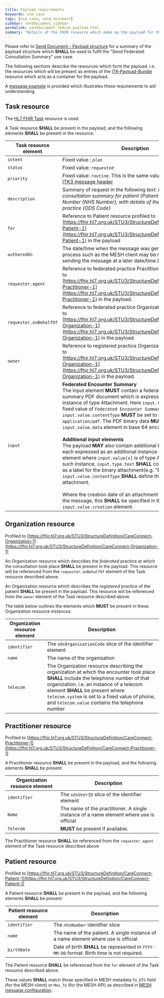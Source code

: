 ```yaml
---
title: Payload requirements
keywords: use_case
tags: [use_case, send_document]
sidebar: senddocument_sidebar
permalink: senddocument_fedcon_payload.html
summary: "Details of the FHIR resource which make up the payload for the Send Federated Consultation Summary use case."
---
```


Please refer to [Send Document - Payload structure](senddocument_payload) for a summary of the payload structure which **SHALL** be used to fulfil the "Send Federated Consultation Summary" use case.

The following sections describe the resources which form the payload. i.e. the resources which will be present as entries of the [ITK-Payload-Bundle](https://fhir.nhs.uk/STU3/StructureDefinition/ITK-Payload-Bundle-1) resource which acts as a container for the payload. 

A [message example](senddocument_payload) is provided which illustrates these requirements to aid understanding.

## Task resource ##

The [HL7 FHIR Task](https://www.hl7.org/fhir/task.html) resource is used.

A Task resource **SHALL** be present in the payload, and the following elements **SHALL** be present in the resource:

| Task resource element	| Description   |
|------|-------------|
| `intent` | Fixed value : *`plan`* |
| `status` | Fixed value: *`requested`* |
| `priority` | Fixed value: *`routine`*. This is the same value specified in the [ITK3 message header](senddocument_fedcon_itk3) |
| `description` |	Summary of request in the following text: *Federated GP consultation summary for patient {Patient Name} , NHS Number {NHS Number}, with details of the encounter at practice {ODS Code}* |
| `for` | Reference to Patient resource profiled to [https://fhir.hl7.org.uk/STU3/StructureDefinition/CareConnect-Patient-1](https://fhir.hl7.org.uk/STU3/StructureDefinition/CareConnect-Patient-1) in the payload |
| `authoredOn` | The date/time when the message was generated. (A separate process such as the MESH client may be responsible for sending the message at a later date/time.) |
| `requester.agent` | Reference to federated practice Practitioner resource profiled to [https://fhir.hl7.org.uk/STU3/StructureDefinition/CareConnect-Practitioner-1](https://fhir.hl7.org.uk/STU3/StructureDefinition/CareConnect-Practitioner-1) in the payload. |
| `requester.onBehalfOf` |Reference to federated practice Organization resource profiled to [https://fhir.hl7.org.uk/STU3/StructureDefinition/CareConnect-Organization-1](https://fhir.hl7.org.uk/STU3/StructureDefinition/CareConnect-Organization-1) in the payload. |
| `owner` | Reference to registered practice Organization resource profiled to [https://fhir.hl7.org.uk/STU3/StructureDefinition/CareConnect-Organization-1](https://fhir.hl7.org.uk/STU3/StructureDefinition/CareConnect-Organization-1) in the payload. |
| `input`	| **Federated Encounter Summary** <br/>The input element **MUST** contain a federated encounter summary PDF document which is expressed as a input instance of type Attachment. Here `input.type.text` **MUST** be a fixed value of `Federated Encounter Summary`, and `input.value.contentType` **MUST** be set to a fixed value of `application/pdf`. The PDF binary data **MUST** be included in the `input.value.data` element in base 64 encoded format. <br/> <br/> **Additional input elements**<br/>The payload **MAY** also contain additional binary documents each expressed as an additional instance of the task.input element where `input.value[x]` is of type Attachment. For each such instance, `input.type.text` **SHALL** contain text which acts as a label for the binary attachment(e.g. "ECG data"), and `input.value.contentType` **SHALL** define the content type of the attachment. <br/> <br/>Where the creation date of an attachment differs from that of the message, this **SHALL** be specified in the `input.value.creation` element.  |


## Organization resource ##

Profiled to [https://fhir.hl7.org.uk/STU3/StructureDefinition/CareConnect-Organization-1](https://fhir.hl7.org.uk/STU3/StructureDefinition/CareConnect-Organization-1)

An Organization resource which describes the *federated* practice at which the consultation took place **SHALL** be present in the payload. This resource will be referenced from the `requester.onBehalfOf` element of the Task resource described above.

An Organization resource which describes the *registered* practice of the patient **SHALL** be present in the payload. This resource will be referenced from the `owner` element of the Task resource described above.

The table below outlines the elements which **MUST** be present in these Organization resource instances:

| Organization resource element	| Description |
| --------------- | ---------------|
| `identifier` | The `odsOrganisationCode` slice of the identifier element | 
| `name` | The name of the organisation |
| `telecom` |	The Organization resource describing the organization at which the encounter took place **SHALL** include the telephone number of that organization. i.e. an instance of a telecom element **SHALL** be present where `telecom.system` is set to a fixed value of phone, and `telecom.value` contains the telephone number |


## Practitioner resource ##

Profiled to [https://fhir.hl7.org.uk/STU3/StructureDefinition/CareConnect-Practitioner-1](https://fhir.hl7.org.uk/STU3/StructureDefinition/CareConnect-Practitioner-1)

A Practitioner resource **SHALL** be present in the payload, and the following elements **SHALL** be present:

| Organization resource element	| Description |
| ---------------- | ---------------- |
| `identifier` | The `sdsUserID` slice of the identifier element | 
| `Name`       | The name of the practitioner. A single instance of a name element where use is official |	
| `Telecom`	 | **MUST** be present if available. |

The Practitioner resource **SHALL** be referenced from the `requester.agent` element of the Task resource described above

## Patient resource ##

Profiled to [https://fhir.hl7.org.uk/STU3/StructureDefinition/CareConnect-Patient-1](https://fhir.hl7.org.uk/STU3/StructureDefinition/CareConnect-Patient-1)

A Patient resource **SHALL** be present in the payload, and the following elements **SHALL** be present:

| Patient resource element | Description |
| --------------- | -------------- | 
| `identifier` |The `nhsNumber` identifier slice | 
| `name` | The name of the patient. A single instance of a name element where use is official |
| `birthDate` | Date of birth **SHALL** be represented in `YYYY-MM-DD` format. Birth time is not required. |

The Patient resource **SHALL** be referenced from the `for` element of the Task resource described above.

These values **SHALL** match those specified in MESH metadata `To_DTS` field (for the MESH client) or `Mex_To` (for the MESH API) as described in [MESH message configuration](senddocument_fedcon_mesh.html).

